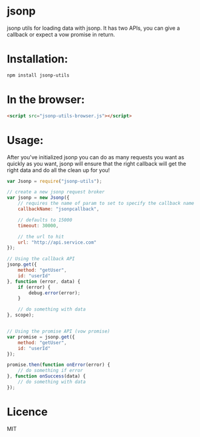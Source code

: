 jsonp
=====

jsonp utils for loading data with jsonp. It has two APIs, you can give a callback or expect a vow promise in return.

Installation:
=============

```bash
npm install jsonp-utils
```

In the browser:
===============

```html
<script src="jsonp-utils-browser.js"></script>
```

Usage:
======

After you've initialized jsonp you can do as many requests you want as quickly as you want, jsonp will ensure that the right callback will get the right data and do all the clean up for you!

```js
var Jsonp = require("jsonp-utils");

// create a new jsonp request broker
var jsonp = new Jsonp({
	// requires the name of param to set to specify the callback name
	callbackName: "jsonpcallback",

	// defaults to 15000
	timeout: 30000,

	// the url to hit
	url: "http://api.service.com"
});

// Using the callback API
jsonp.get({
	method: "getUser",
	id: "userId"
}, function (error, data) {
	if (error) {
		debug.error(error);
	}

	// do something with data
}, scope);


// Using the promise API (vow promise)
var promise = jsonp.get({
	method: "getUser",
	id: "userId"
});

promise.then(function onError(error) {
	// do something if error
}, function onSuccess(data) {
	// do something with data
});
```

Licence
=======

MIT